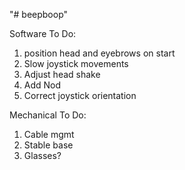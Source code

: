"# beepboop" 

Software To Do:
1. position head and eyebrows on start
2. Slow joystick movements
3. Adjust head shake
4. Add Nod
5. Correct joystick orientation

Mechanical To Do:
1. Cable mgmt
2. Stable base
3. Glasses?
